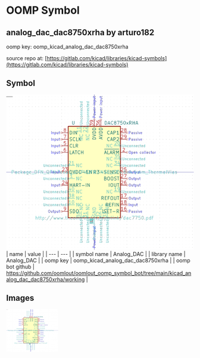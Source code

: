# OOMP Symbol  
## analog_dac_dac8750xrha  by arturo182  
  
oomp key: oomp_kicad_analog_dac_dac8750xrha  
  
source repo at: [https://gitlab.com/kicad/libraries/kicad-symbols](https://gitlab.com/kicad/libraries/kicad-symbols)  
## Symbol  
  
[![working.png](working_600.png)](working.png)  
| name | value | 
| --- | --- | 
| symbol name | Analog_DAC | 
| library name | Analog_DAC | 
| oomp key | oomp_kicad_analog_dac_dac8750xrha | 
| oomp bot github | https://github.com/oomlout/oomlout_oomp_symbol_bot/tree/main/kicad_analog_dac_dac8750xrha/working | 
## Images  
  
[![working.png](working_140.png)](working.png)  
